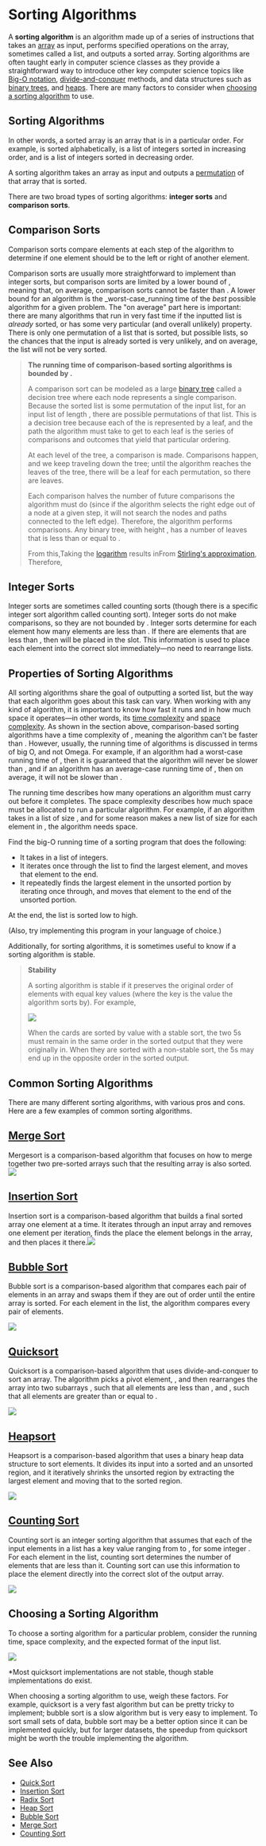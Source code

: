 # Sorting Algorithms

A **sorting algorithm** is an algorithm made up of a series of instructions that takes an [array](https://brilliant.org/wiki/arrays/) as input, performs specified operations on the array, sometimes called a list, and outputs a sorted array. Sorting algorithms are often taught early in computer science classes as they provide a straightforward way to introduce other key computer science topics like [Big-O notation](https://brilliant.org/wiki/big-o-notation/), [divide-and-conquer](https://brilliant.org/wiki/divide-and-conquer/) methods, and data structures such as [binary trees](https://brilliant.org/wiki/binary-search-trees/), and [heaps](https://brilliant.org/wiki/binary-heap/). There are many factors to consider when [choosing a sorting algorithm](https://brilliant.org/wiki/sorting-algorithms/#choosing-a-sorting-algorithm) to use.

## Sorting Algorithms

In other words, a sorted array is an array that is in a particular order. For example,  is sorted alphabetically,  is a list of integers sorted in increasing order, and  is a list of integers sorted in decreasing order.

A sorting algorithm takes an array as input and outputs a [permutation](https://brilliant.org/wiki/permutations/) of that array that is sorted.

There are two broad types of sorting algorithms: **integer sorts** and **comparison sorts**.

## **Comparison Sorts**

Comparison sorts compare elements at each step of the algorithm to determine if one element should be to the left or right of another element.

Comparison sorts are usually more straightforward to implement than integer sorts, but comparison sorts are limited by a lower bound of , meaning that, on average, comparison sorts cannot be faster than . A lower bound for an algorithm is the _worst-case_running time of the _best_ possible algorithm for a given problem. The "on average" part here is important: there are many algorithms that run in very fast time if the inputted list is _already_ sorted, or has some very particular \(and overall unlikely\) property. There is only one permutation of a list that is sorted, but  possible lists, so the chances that the input is already sorted is very unlikely, and on average, the list will not be very sorted.

> **The running time of comparison-based sorting algorithms is bounded by .**
>
> A comparison sort can be modeled as a large [binary tree](https://brilliant.org/wiki/binary-search-trees/) called a decision tree where each node represents a single comparison. Because the sorted list is some permutation of the input list, for an input list of length , there are  possible permutations of that list. This is a decision tree because each of the  is represented by a leaf, and the path the algorithm must take to get to each leaf is the series of comparisons and outcomes that yield that particular ordering.
>
> At each level of the tree, a comparison is made. Comparisons happen, and we keep traveling down the tree; until the algorithm reaches the leaves of the tree, there will be a leaf for each permutation, so there are  leaves.
>
> Each comparison halves the number of future comparisons the algorithm must do \(since if the algorithm selects the right edge out of a node at a given step, it will not search the nodes and paths connected to the left edge\). Therefore, the algorithm performs comparisons. Any binary tree, with height , has a number of leaves that is less than or equal to .
>
> From this,Taking the [logarithm](https://brilliant.org/wiki/logarithms/) results inFrom [Stirling's approximation](https://brilliant.org/wiki/stirlings-formula/), Therefore,

## **Integer Sorts**

Integer sorts are sometimes called counting sorts \(though there is a specific integer sort algorithm called counting sort\). Integer sorts do not make comparisons, so they are not bounded by . Integer sorts determine for each element​  how many elements are less than . If there are  elements that are less than , then  will be placed in the  slot. This information is used to place each element into the correct slot immediately—no need to rearrange lists.

## Properties of Sorting Algorithms

All sorting algorithms share the goal of outputting a sorted list, but the way that each algorithm goes about this task can vary. When working with any kind of algorithm, it is important to know how fast it runs and in how much space it operates—in other words, its [time complexity](https://brilliant.org/wiki/time-complexity/) and [space complexity](https://brilliant.org/wiki/space-complexity/). As shown in the section above, comparison-based sorting algorithms have a time complexity of , meaning the algorithm can't be faster than . However, usually, the running time of algorithms is discussed​ in terms of big O, and not Omega. For example, if an algorithm had a worst-case running time of , then it is guaranteed that the algorithm will never be slower than , and if an algorithm has an average-case running time of , then on average, it will not be slower than .

The running time describes how many operations an algorithm must carry out before it completes. The space complexity describes how much space must be allocated to run a particular algorithm. For example, if an algorithm takes in a list of size , and for some reason makes a new list of size  for each element in , the algorithm needs  space.

Find the big-O running time of a sorting program that does the following:

* It takes in a list of integers.
* It iterates once through the list to find the largest element, and moves that element to the end.
* It repeatedly finds the largest element in the unsorted portion by iterating once through, and moves that element to the end of the unsorted portion.

At the end, the list is sorted low to high.

\(Also, try implementing this program in your language of choice.\)

Additionally, for sorting algorithms, it is sometimes useful to know if a sorting algorithm is stable.

> **Stability**
>
> A sorting algorithm is stable if it preserves the original order of elements with equal key values \(where the key is the value the algorithm sorts by\). For example,
>
> ![](https://ds055uzetaobb.cloudfront.net/image_optimizer/d5628c705ea2c5f1c23211f1246115dd83411840.png)
>
> When the cards are sorted by value with a stable sort, the two 5s must remain in the same order in the sorted output that they were originally in. When they are sorted with a non-stable sort, the 5s may end up in the opposite order in the sorted output.

## Common Sorting Algorithms

There are many different sorting algorithms, with various pros and cons. Here are a few examples of common sorting algorithms.

## [**Merge Sort**](https://brilliant.org/wiki/merge)

Mergesort is a comparison-based algorithm that focuses on how to merge together two pre-sorted arrays such that the resulting array is also sorted.![](https://ds055uzetaobb.cloudfront.net/image_optimizer/8c074d46d4c96077d11f9e8cab9ff5d95bdc3da0.gif)

## [**Insertion Sort**](https://brilliant.org/wiki/insertion/)

Insertion sort is a comparison-based algorithm that builds a final sorted array one element at a time. It iterates through an input array and removes one element per iteration, finds the place the element belongs in the array, and then places it there.![](https://ds055uzetaobb.cloudfront.net/image_optimizer/5fc8daa9296837453ccbc8c7f9c2494bbd1fcdda.gif)

## [**Bubble Sort**](https://brilliant.org/wiki/bubble-sort/)

Bubble sort is a comparison​-based algorithm that compares each pair of elements in an array and swaps them if they are out of order until the entire array is sorted. For each element in the list, the algorithm compares every pair of elements.

![](https://ds055uzetaobb.cloudfront.net/image_optimizer/4f60337caedcc96ffeb08692e4f8d00f5cb3fd58.gif)

## [**Quicksort**](https://brilliant.org/wiki/quick-sort/)

Quicksort is a comparison-based algorithm that uses divide-and-conquer to sort an array. The algorithm picks a pivot element, , and then rearranges the array into two subarrays , such that all elements are less than , and , such that all elements are greater than or equal to .

![](https://ds055uzetaobb.cloudfront.net/image_optimizer/904290ba2b43687554b1d074d091367f370a0c08.gif)

## [**Heapsort**](https://brilliant.org/wiki/heap-sort/)

Heapsort is a comparison-based algorithm that uses a binary heap data structure to sort elements. It divides its input into a sorted and an unsorted region, and it iteratively shrinks the unsorted region by extracting the largest element and moving that to the sorted region.

![](https://ds055uzetaobb.cloudfront.net/image_optimizer/c1fc9fb4a40d810259ea8291ffde0eef182e7d57.gif)

## [**Counting Sort**](https://brilliant.org/wiki/counting-sort/)

Counting sort is an integer sorting algorithm that assumes that each of the  input elements in a list has a key value ranging from  to , for some integer . For each element in the list, counting sort determines the number of elements that are less than it. Counting sort can use this information to place the element directly into the correct slot of the output array.

![](https://ds055uzetaobb.cloudfront.net/image_optimizer/7b4bdd3757a1f155a6c8926d3bc2f82d12673fb4.gif)

## Choosing a Sorting Algorithm

To choose a sorting algorithm for a particular problem, consider the running time, space complexity, and the expected format of the input list.

![](../.gitbook/assets/sorting-algorithm.png)

\*Most quicksort implementations are not stable, though stable implementations do exist.

When choosing a sorting algorithm to use, weigh these factors. For example, quicksort is a very fast algorithm but can be pretty tricky to implement; bubble sort is a slow algorithm but is very easy to implement. To sort small sets of data, bubble sort may be a better option since it can be implemented quickly, but for larger datasets, the speedup from quicksort might be worth the trouble implementing the algorithm.

## See Also

* [Quick Sort](https://brilliant.org/wiki/quick-sort/)
* [Insertion Sort](https://brilliant.org/wiki/insertion/)
* [Radix Sort](https://brilliant.org/wiki/radix-sort/)
* [Heap Sort](https://brilliant.org/wiki/heap-sort/)
* [Bubble Sort](https://brilliant.org/wiki/bubble-sort/)
* [Merge Sort](https://brilliant.org/wiki/merge/)
* [Counting Sort](https://brilliant.org/wiki/counting-sort/)

